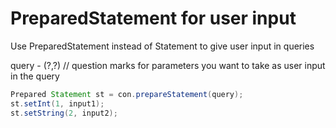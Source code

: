 # PreparedStatement for user input

Use PreparedStatement instead of Statement to give user input in queries

query - (?,?) // question marks for parameters you want to take as user input in the query

```java
Prepared Statement st = con.prepareStatement(query); 
st.setInt(1, input1); 
st.setString(2, input2);
```
